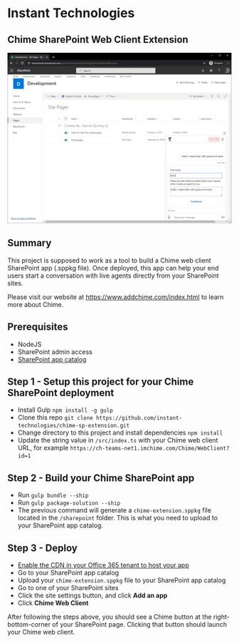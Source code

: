 # Instant Technologies

## Chime SharePoint Web Client Extension

![Chime SharePoint Extension](./assets/chime-sharepoint-ss.PNG)

## Summary
This project is supposed to work as a tool to build a Chime web client SharePoint app (.sppkg file). Once deployed, this app can help your end users start a conversation with live agents directly from your SharePoint sites. 

Please visit our website at https://www.addchime.com/index.html to learn more about Chime.

## Prerequisites
- NodeJS
- SharePoint admin access
- [SharePoint app catalog](https://docs.microsoft.com/en-us/sharepoint/use-app-catalog)

## Step 1 - Setup this project for your Chime SharePoint deployment
- Install Gulp `npm install -g gulp`
- Clone this repo `git clone https://github.com/instant-technologies/chime-sp-extension.git`
- Change directory to this project and install dependencies `npm install`
- Update the string value in `/src/index.ts` with your Chime web client URL, for example `https://ch-teams-net1.imchime.com/Chime/WebClient?id=1`

## Step 2 - Build your Chime SharePoint app
- Run `gulp bundle --ship`
- Run `gulp package-solution --ship`
- The previous command will generate a `chime-extension.sppkg` file located in the `/sharepoint` folder. This is what you need to upload to your SharePoint app catalog.


## Step 3 - Deploy
- [Enable the CDN in your Office 365 tenant to host your app](https://docs.microsoft.com/en-us/sharepoint/dev/spfx/extensions/get-started/hosting-extension-from-office365-cdn)
- Go to your SharePoint app catalog
- Upload your `chime-extension.sppkg` file to your SharePoint app catalog
- Go to one of your SharePoint sites
- Click the site settings button, and click __Add an app__
- Click __Chime Web Client__

After following the steps above, you should see a Chime button at the right-bottom-corner of your SharePoint page. Clicking that button should launch your Chime web client.
